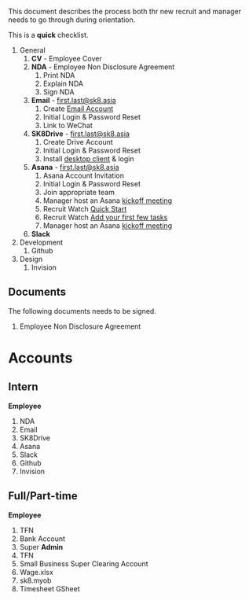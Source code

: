 This document describes the process both thr new recruit and manager needs to go through during orientation.

This is a **quick** checklist.

1. General
    1. **CV** - Employee Cover
    1. **NDA** - Employee Non Disclosure Agreement
        1. Print NDA
        1. Explain NDA
        1. Sign NDA
    1. **Email** - first.last@sk8.asia
        1. Create [Email Account](https://exmail.qq.com/login)
        1. Initial Login & Password Reset
        1. Link to WeChat
    1. **SK8Drive** - first.last@sk8.asia
        1. Create Drive Account
        1. Initial Login & Password Reset
        1. Install [desktop client](https://owncloud.org/install/#desktop) & login
    1. **Asana** - first.last@sk8.asia
        1. Asana Account Invitation
        1. Initial Login & Password Reset
        1. Join appropriate team
        1. Manager host an Asana [kickoff meeting](https://asana.com/guide/team/onboard/asana-kickoff)
        1. Recruit Watch [Quick Start](https://asana.com/guide/get-started/begin/quick-start)
        1. Recruit Watch [Add your first few tasks](https://asana.com/guide/get-started/begin/adding-assigning-tasks)
        1. Manager host an Asana [kickoff meeting](https://asana.com/guide/team/onboard/asana-kickoff)
    1. **Slack**    
1. Development
    1. Github
1. Design
    1. Invision

## Documents

The following documents needs to be signed.

1. Employee Non Disclosure Agreement

# Accounts

## Intern

**Employee**
1. NDA
1. Email
1. SK8Drive
1. Asana
1. Slack
1. Github
1. Invision

## Full/Part-time

**Employee**
1. TFN
1. Bank Account
1. Super
**Admin**
1. TFN
1. Small Business Super Clearing Account
1. Wage.xlsx
1. sk8.myob
1. Timesheet GSheet
